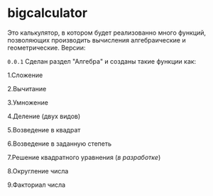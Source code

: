 # bigcalculator
Это калькулятор, в котором будет реализованно много функций, позволяющих производить вычисления алгебраические и геометрические.
Версии:

```0.0.1``` Сделан раздел "Алгебра" и созданы такие функции как:

  1.Сложение
  
  2.Вычитание
  
  3.Умножение
  
  4.Деление (двух видов)
  
  5.Возведение в квадрат
  
  6.Возведение в заданную степеть
  
  7.Решение квадратного уравнения (*в разработке*)
  
  8.Округление числа
  
  9.Факториал числа
